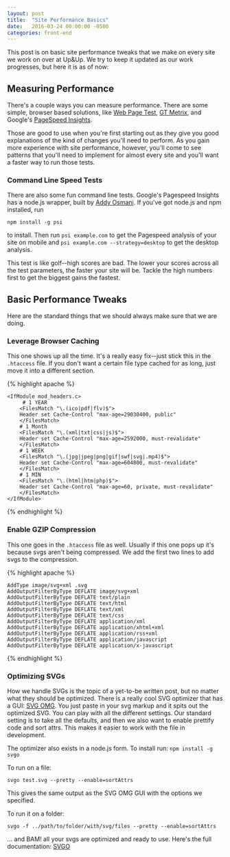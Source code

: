 ```yaml
---
layout: post
title:  "Site Performance Basics"
date:   2016-03-24 00:00:00 -0500
categories: front-end
---
```


This post is on basic site performance tweaks that we make on every site we work on over at Up&Up. We try to keep it updated as our work progresses, but here it is as of now:

## Measuring Performance

There's a couple ways you can measure performance. There are some simple, browser based solutions, like [Web Page Test](http://www.webpagetest.org/), [GT Metrix](https://gtmetrix.com/), and Google's [PageSpeed Insights](https://developers.google.com/speed/pagespeed/insights/).

Those are good to use when you're first starting out as they give you good explanations of the kind of changes you'll need to perform. As you gain more experience with site performance, however, you'll come to see patterns that you'll need to implement for almost every site and you'll want a faster way to run those tests.

### Command Line Speed Tests

There are also some fun command line tests. Google's Pagespeed Insights has a node.js wrapper, built by [Addy Osmani](http://addyosmani.com/blog/automating-web-performance-measurement-with-psi-for-node/). If you've got node.js and npm installed, run

`npm install -g psi`

to install. Then run `psi example.com` to get the Pagespeed analysis of your site on mobile and `psi example.com --strategy=desktop` to get the desktop analysis.

This test is like golf--high scores are bad. The lower your scores across all the test parameters, the faster your site will be. Tackle the high numbers first to get the biggest gains the fastest.

## Basic Performance Tweaks

Here are the standard things that we should always make sure that we are doing.

### Leverage Browser Caching

This one shows up all the time. It's a really easy fix--just stick this in the `.htaccess` file. If you don't want a certain file type cached for as long, just move it into a different section.

{% highlight apache %}

    <IfModule mod_headers.c>  
         # 1 YEAR  
        <FilesMatch "\.(ico|pdf|flv)$">  
        Header set Cache-Control "max-age=29030400, public"  
        </FilesMatch>
        # 1 Month
        <FilesMatch "\.(xml|txt|css|js)$">
        Header set Cache-Control "max-age=2592000, must-revalidate"
        </FilesMatch>
        # 1 WEEK
        <FilesMatch "\.(jpg|jpeg|png|gif|swf|svg|.mp4)$">
        Header set Cache-Control "max-age=604800, must-revalidate"
        </FilesMatch>
        # 1 MIN
        <FilesMatch "\.(html|htm|php)$">
        Header set Cache-Control "max-age=60, private, must-revalidate"
        </FilesMatch>
    </IfModule>

{% endhighlight %}

### Enable GZIP Compression

This one goes in the `.htaccess` file as well. Usually if this one pops up it's because svgs aren't being compressed. We add the first two lines to add svgs to the compression.

{% highlight apache %}

    AddType image/svg+xml .svg
    AddOutputFilterByType DEFLATE image/svg+xml
    AddOutputFilterByType DEFLATE text/plain
    AddOutputFilterByType DEFLATE text/html
    AddOutputFilterByType DEFLATE text/xml
    AddOutputFilterByType DEFLATE text/css
    AddOutputFilterByType DEFLATE application/xml
    AddOutputFilterByType DEFLATE application/xhtml+xml
    AddOutputFilterByType DEFLATE application/rss+xml
    AddOutputFilterByType DEFLATE application/javascript
    AddOutputFilterByType DEFLATE application/x-javascript

{% endhighlight %}

### Optimizing SVGs

How we handle SVGs is the topic of a yet-to-be written post, but no matter what they should be optimized. There is a really cool SVG optimizer that has a GUI: [SVG OMG](https://jakearchibald.github.io/svgomg/). You just paste in your svg markup and it spits out the optimized SVG. You can play with all the different settings. Our standard setting is to take all the defaults, and then we also want to enable prettify code and sort attrs. This makes it easier to work with the file in development.

The optimizer also exists in a node.js form. To install run: `npm install -g svgo`

To run on a file:

`svgo test.svg --pretty --enable=sortAttrs`

This gives the same output as the SVG OMG GUI with the options we specified.

To run it on a folder:

`svgo -f ../path/to/folder/with/svg/files --pretty --enable=sortAttrs`

... and BAM! all your svgs are optimized and ready to use. Here's the full documentation: [SVGO](https://github.com/svg/svgo)
